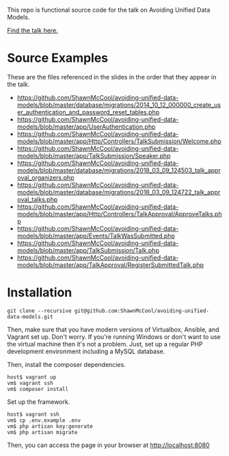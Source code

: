 This repo is functional source code for the talk on Avoiding Unified Data Models. 

[Find the talk here.](https://www.youtube.com/watch?v=jPnhTxRfOVk)

# Source Examples 

These are the files referenced in the slides in the order that they appear in the talk.

- https://github.com/ShawnMcCool/avoiding-unified-data-models/blob/master/database/migrations/2014_10_12_000000_create_user_authentication_and_password_reset_tables.php
- https://github.com/ShawnMcCool/avoiding-unified-data-models/blob/master/app/UserAuthentication.php
- https://github.com/ShawnMcCool/avoiding-unified-data-models/blob/master/app/Http/Controllers/TalkSubmission/Welcome.php
- https://github.com/ShawnMcCool/avoiding-unified-data-models/blob/master/app/TalkSubmission/Speaker.php
- https://github.com/ShawnMcCool/avoiding-unified-data-models/blob/master/database/migrations/2018_03_09_124503_talk_approval_organizers.php
- https://github.com/ShawnMcCool/avoiding-unified-data-models/blob/master/database/migrations/2018_03_09_124722_talk_approval_talks.php
- https://github.com/ShawnMcCool/avoiding-unified-data-models/blob/master/app/Http/Controllers/TalkApproval/ApproveTalks.php
- https://github.com/ShawnMcCool/avoiding-unified-data-models/blob/master/app/Events/TalkWasSubmitted.php
- https://github.com/ShawnMcCool/avoiding-unified-data-models/blob/master/app/TalkSubmission/Talk.php
- https://github.com/ShawnMcCool/avoiding-unified-data-models/blob/master/app/TalkApproval/RegisterSubmittedTalk.php

# Installation

```
git clone --recursive git@github.com:ShawnMcCool/avoiding-unified-data-models.git
```

Then, make sure that you have modern versions of Virtualbox, Ansible, and Vagrant set up. Don't worry. If you're running Windows or don't want to use the virtual machine then it's not a problem. Just, set up a regular PHP development environment including a MySQL database.

Then, install the composer dependencies.

```
host$ vagrant up
vm$ vagrant ssh
vm$ composer install
```

Set up the framework.

```
host$ vagrant ssh
vm$ cp .env.example .env
vm$ php artisan key:generate
vm$ php artisan migrate
```

Then, you can access the page in your browser at [http://localhost:8080](http://localhost:8080)
